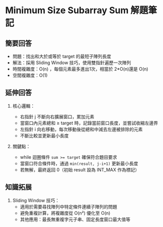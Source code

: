 # Minimum Size Subarray Sum 解題筆記

## 簡要回答
- 問題：找出和大於或等於 target 的最短子陣列長度
- 解法：採用 Sliding Window 技巧，使用雙指針遍歷一次陣列
- 時間複雜度：O(n) ，每個元素最多進出1次，相當於 2*O(n)還是 O(n)
- 空間複雜度：O(1)

## 延伸回答
1. 核心邏輯：
   - 右指針 j 不斷向右擴展窗口，累加元素
   - 當窗口內元素總和 ≥ target 時，記錄當前窗口長度，並嘗試收縮左邊界
   - 左指針 i 向右移動，每次移動後從總和中減去左邊被排除的元素
   - 不斷比較並更新最小長度

2. 關鍵點：
   - while 迴圈條件 `sum >= target` 確保符合題目要求
   - 當窗口符合條件時，通過 `min(result, j-i+1)` 更新最小長度
   - 若無解，最終返回 0（初始 result 設為 INT_MAX 作為標記）

## 知識拓展
1. Sliding Window 技巧：
   - 適用於需要尋找陣列中特定條件連續子陣列的問題
   - 避免重複計算，將複雜度從 O(n²) 優化至 O(n)
   - 其他應用：最長無重複字元子串、固定長度窗口最大值等

